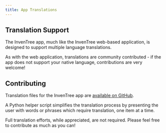 ```yaml
---
title: App Translations
---
```


## Translation Support

The InvenTree app, much like the InvenTree web-based application, is designed to support multiple language translations.

As with the web application, translations are community contributed - if the app does not support your native language, contributions are very welcome!

## Contributing

Translation files for the InvenTree app are [available on GitHub](https://github.com/inventree/inventree-app-i18n/).

A Python helper script simplifies the translation process by presenting the user with words or phrases which require translation, one item at a time.

Full translation efforts, while appreciated, are not required. Please feel free to contribute as much as you can!